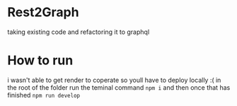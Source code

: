 # Rest2Graph
taking existing code and refactoring it to graphql

# How to run
i wasn't able to get render to coperate so youll have to deploy locally :(
in the root of the folder run the teminal command `npm i` and then once that has finished `npm run develop`
